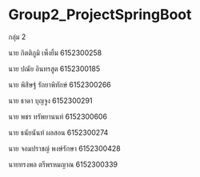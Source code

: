 # Group2_ProjectSpringBoot
กลุ่ม 2

นาย กิตติภูมิ เพ็งยิ้ม 6152300258

นาย ปณัย อินทรสูต 6152300185

นาย พิสิษฐ์ รัถยาพิทักษ์ 6152300266

นาย ธาดา บุญจูง 6152300291

นาย พชร ทรัพยานนท์ 6152300606

นาย ธนัยนันท์ ผลสอน 6152300274

นาย จอมปราชญ์ พงษ์รักษา 6152300428

นายทรงพล ตรีพรหมญาณ 6152300339

